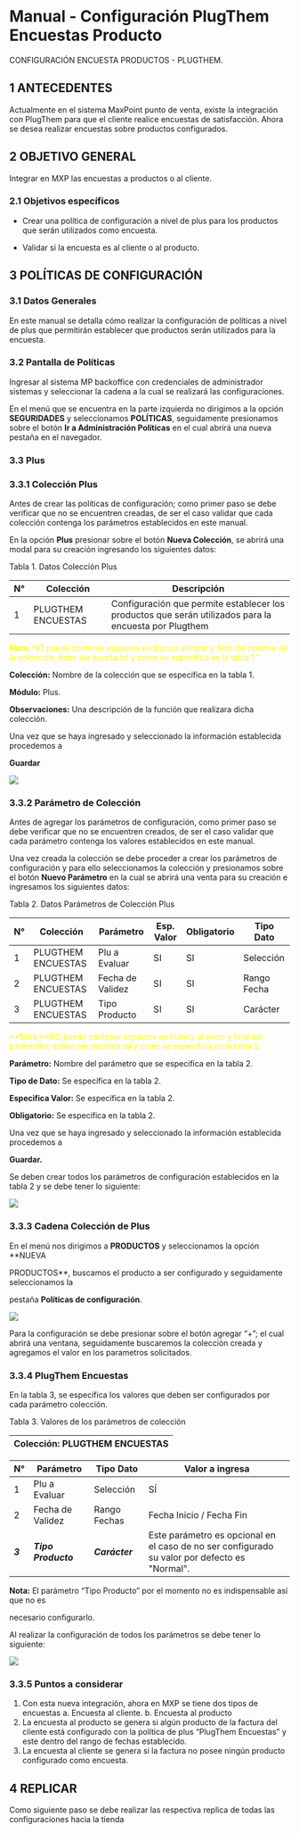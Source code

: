 # Manual - Configuración PlugThem Encuestas Producto

CONFIGURACIÓN ENCUESTA PRODUCTOS - PLUGTHEM.

## 1 ANTECEDENTES

Actualmente en el sistema MaxPoint punto de venta, existe la integración con PlugThem 
para que el cliente realice encuestas de satisfacción. Ahora se desea realizar encuestas sobre productos configurados.

## 2 OBJETIVO GENERAL

Integrar en MXP las encuestas a productos o al cliente.

### 2.1 Objetivos específicos

- Crear una política de configuración a nivel de plus para los productos que serán
utilizados como encuesta.

- Validar si la encuesta es al cliente o al producto.

## 3 POLÍTICAS DE CONFIGURACIÓN

### 3.1 Datos Generales

En este manual se detalla cómo realizar la configuración de políticas a nivel de plus que permitirán establecer que productos serán utilizados para la encuesta.

### 3.2 Pantalla de Políticas

Ingresar al sistema MP backoffice con credenciales de administrador sistemas y seleccionar la cadena a la cual se realizará las configuraciones.

En el menú que se encuentra en la parte izquierda no dirigimos a la opción 
**SEGURIDADES** y seleccionamos **POLÍTICAS**, seguidamente presionamos sobre el 
botón **Ir a Administración Políticas** en el cual abrirá una nueva pestaña en el navegador.


### 3.3 Plus

### 3.3.1 Colección Plus

Antes de crear las políticas de configuración; como primer paso se debe verificar que no se encuentren creadas, de ser el caso validar que cada colección contenga los parámetros 
establecidos en este manual.

En la opción **Plus** presionar sobre el botón **Nueva Colección**, se abrirá una modal para su creación ingresando los siguientes datos:

Tabla 1. Datos Colección Plus

| N° | **Colección**      | **Descripción**                                                                                        |
|----|--------------------|--------------------------------------------------------------------------------------------------------|
| 1  | PLUGTHEM ENCUESTAS | Configuración que permite establecer los productos que  serán utilizados para la encuesta por Plugthem |


<font color="FFFF00">**Nota:** NO puede contener espacios en blanco al inicio y final 
del nombre de la colección; debe ser escrita tal y como se especifica en la tabla 1.”.</font> 









**Colección:** Nombre de la colección que se especifica en la tabla 1.

**Módulo:** Plus.

**Observaciones:** Una descripción de la función que realizara dicha colección.

Una vez que se haya ingresado y seleccionado la información establecida procedemos a

**Guardar**

![](img201.png)


### 3.3.2 Parámetro de Colección 

Antes de agregar los parámetros de configuración, como primer paso se debe verificar que 
no se encuentren creados, de ser el caso validar que cada parámetro contenga los valores 
establecidos en este manual.

Una vez creada la colección se debe proceder a crear los parámetros de configuración y 
para ello seleccionamos la colección y presionamos sobre el botón **Nuevo Parámetro** en la 
cual se abrirá una venta para su creación e ingresamos los siguientes datos:

Tabla 2. Datos Parámetros de Colección Plus

| N° | **Colección** | **Parámetro** | **Esp. Valor** | **Obligatorio** | **Tipo Dato** |
|---|---|---|---|---|---|
| 1 | PLUGTHEM ENCUESTAS | Plu a Evaluar | SI | SI | Selección |
| 2 | PLUGTHEM ENCUESTAS | Fecha de Validez | SI | SI | Rango Fecha |
| 3 | PLUGTHEM ENCUESTAS | Tipo Producto | SI | SI | Carácter |


<font color="FFFF00">**Nota:**NO puede contener espacios en blanco al inicio y final del parámetro; deben ser 
escritos tal y como se especifica en la tabla 2.</font> 


**Parámetro:** Nombre del parámetro que se especifica en la tabla 2.

**Tipo de Dato:** Se especifica en la tabla 2.

**Especifica Valor:** Se especifica en la tabla 2.

**Obligatorio:** Se especifica en la tabla 2.

Una vez que se haya ingresado y seleccionado la información establecida procedemos a 

**Guardar.**

Se deben crear todos los parámetros de configuración establecidos en la tabla 2 y se debe tener lo siguiente:

![](img202.png)

### 3.3.3 Cadena Colección de Plus

En el menú nos dirigimos a **PRODUCTOS** y seleccionamos la opción **NUEVA 

PRODUCTOS**, buscamos el producto a ser configurado y seguidamente seleccionamos la

pestaña **Políticas de configuración**.

![](img203.png)


Para la configuración se debe presionar sobre el botón agregar “+”; el cual abrirá una
ventana, seguidamente buscaremos la colección creada y agregamos el valor en los 
parametros solicitados.

### 3.3.4 PlugThem Encuestas

En la tabla 3, se especifica los valores que deben ser configurados por cada parámetro
colección.


Tabla 3. Valores de los parámetros de colección

|            **Colección: PLUGTHEM ENCUESTAS**                            |
|-------------------------------------------------------------------------|

| **N°**  | **Parámetro**       | **Tipo Dato**  | **Valor a ingresa**                                                                           |
|---------|---------------------|----------------|-----------------------------------------------------------------------------------------------|
| 1       | Plu a Evaluar       | Selección      | SÍ                                                                                            |
| 2       | Fecha de Validez    | Rango Fechas   | Fecha Inicio / Fecha Fin                                                                      |
| **_3_** | **_Tipo Producto_** | **_Carácter_** | Este parámetro es opcional en el caso de no ser configurado su valor por defecto es "Normal". |



**Nota:** El parámetro “Tipo Producto” por el momento no es indispensable así que no es 

necesario configurarlo.

Al realizar la configuración de todos los parámetros se debe tener lo siguiente:

![](img204.png)




### 3.3.5 Puntos a considerar

1. Con esta nueva integración, ahora en MXP se tiene dos tipos de encuestas
a. Encuesta al cliente.
b. Encuesta al producto
2. La encuesta al producto se genera si algún producto de la factura del cliente está
configurado con la política de plus “PlugThem Encuestas” y este dentro del rango 
de fechas establecido.
3. La encuesta al cliente se genera si la factura no posee ningún producto configurado 
como encuesta.

## 4 REPLICAR

Como siguiente paso se debe realizar las respectiva replica de todas las configuraciones 
hacia la tienda